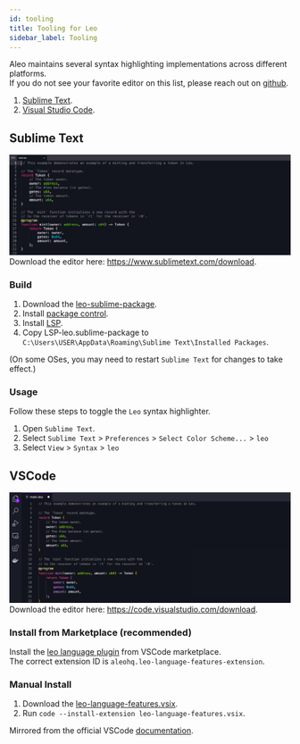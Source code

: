 ```yaml
---
id: tooling
title: Tooling for Leo
sidebar_label: Tooling
---
```


Aleo maintains several syntax highlighting implementations across different platforms.   
If you do not see your favorite editor on this list, please reach out on [github](https://github.com/AleoHQ/welcome/issues/new).

1. [Sublime Text](#sublime).
2. [Visual Studio Code](#vscode).

## Sublime Text
![](./images/sublime.png)  
Download the editor here: https://www.sublimetext.com/download.

### Build

1. Download the [leo-sublime-package](https://leo-lsp-packages.sfo2.digitaloceanspaces.com/sublime-package/next/LSP-leo.sublime-package).
2. Install [package control](https://packagecontrol.io/installation).
3. Install [LSP](https://packagecontrol.io/packages/LSP).
4. Copy LSP-leo.sublime-package to `C:\Users\USER\AppData\Roaming\Sublime Text\Installed Packages`.

(On some OSes, you may need to restart `Sublime Text` for changes to take effect.)

### Usage

Follow these steps to toggle the `Leo` syntax highlighter.

1. Open `Sublime Text`.
2. Select `Sublime Text` > `Preferences` > `Select Color Scheme...` > `leo`
3. Select `View` > `Syntax` > `leo`

## VSCode
![](./images/vscode.png)
Download the editor here: https://code.visualstudio.com/download.

### Install from Marketplace (recommended)

Install the [leo language plugin](https://marketplace.visualstudio.com/items?itemName=aleohq.leo-language-features-extension) from VSCode marketplace.   
The correct extension ID is `aleohq.leo-language-features-extension`.

### Manual Install

1. Download the [leo-language-features.vsix](https://leo-lsp-packages.sfo2.digitaloceanspaces.com/vscode-extension/next/leo-language-features.vsix).
2. Run ```code --install-extension leo-language-features.vsix```.

Mirrored from the official VSCode [documentation](https://code.visualstudio.com/docs/editor/extension-marketplace#_install-from-a-vsix).